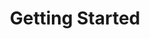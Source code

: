 ---
title: Getting Started
show_read_time: false
show_toc: false
canonical_url: 'https://docs.projectcalico.org/v3.9/getting-started/index'
---